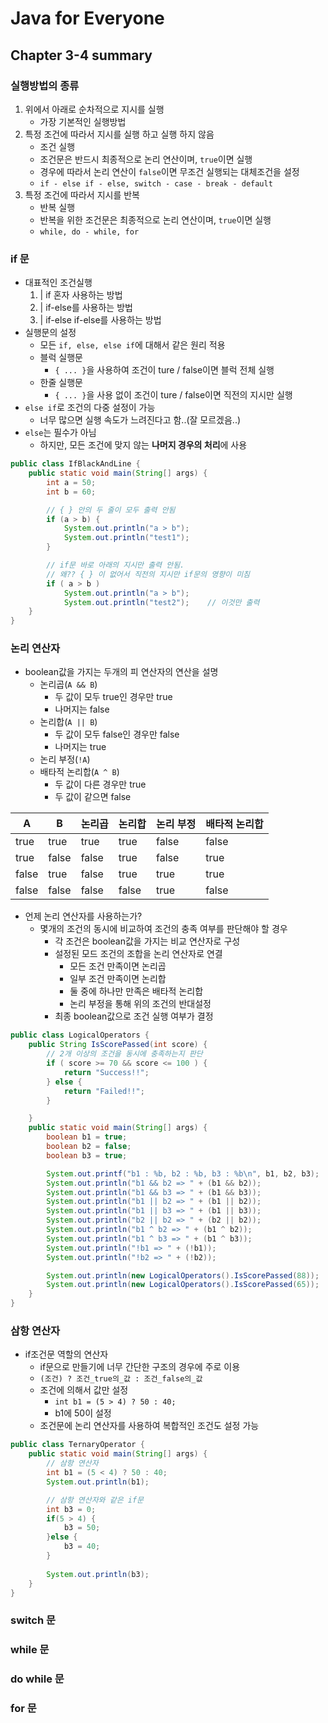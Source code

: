 # Java for Everyone
## Chapter 3-4 summary

### 실행방법의 종류
1. 위에서 아래로 순차적으로 지시를 실행
    * 가장 기본적인 실행방법
2. 특정 조건에 따라서 지시를 실행 하고 실행 하지 않음
    * 조건 실행
    * 조건문은 반드시 최종적으로 논리 연산이며, `true`이면 실행
    * 경우에 따라서 논리 연산이 `false`이면 무조건 실행되는 대체조건을 설정
    * `if - else if - else, switch - case - break - default`
3. 특정 조건에 따라서 지시를 반복
    * 반복 실행
    * 반복을 위한 조건문은 최종적으로 논리 연산이며, `true`이면 실행
    * `while, do - while, for`

### if 문
* 대표적인 조건실행
    1. | if 혼자 사용하는 방법
    2. | if-else를 사용하는 방법
    3. | if-else if-else를 사용하는 방법
* 실행문의 설정
    * 모든 `if, else, else if`에 대해서 같은 원리 적용
    * 블럭 실행문
        * `{ ... }`을 사용하여 조건이 ture / false이면 블럭 전체 실행
    * 한줄 실행문
        * `{ ... }`을 사용 없이 조건이 ture / false이면 직전의 지시만 실행
* `else if`로 조건의 다중 설정이 가능
    * 너무 많으면 실행 속도가 느려진다고 함..(잘 모르겠음..)
* `else`는 필수가 아님
    * 하지만, 모든 조건에 맞지 않는 **나머지 경우의 처리**에 사용

```Java
public class IfBlackAndLine {
    public static void main(String[] args) {
        int a = 50;
        int b = 60;

        // { } 안의 두 줄이 모두 출력 안됨
        if (a > b) {
            System.out.println("a > b");
            System.out.println("test1");
        }

        // if문 바로 아래의 지시만 출력 안됨. 
        // 왜?? { } 이 없어서 직전의 지시만 if문의 영향이 미침
        if ( a > b )
            System.out.println("a > b");
            System.out.println("test2");    // 이것만 출력
    }
}
```

### 논리 연산자
* boolean값을 가지는 두개의 피 연산자의 연산을 설명
    * 논리곱(`A && B`)
        * 두 값이 모두 true인 경우만 true
        * 나머지는 false
    * 논리합(`A || B`)
        * 두 값이 모두 false인 경우만 false
        * 나머지는 true
    * 논리 부정(`!A`)
    * 배타적 논리합(`A ^ B`)
        * 두 값이 다른 경우만 true
        * 두 값이 같으면 false

| A | B | 논리곱 | 논리합 | 논리 부정 | 배타적 논리합 |
|----|----|----|----|----|----|
|true|true|true|true|false|false|
|true|false|false|true|false|true|
|false|true|false|true|true|true|
|false|false|false|false|true|false|

* 언제 논리 연산자를 사용하는가?
    * 몇개의 조건의 동시에 비교하여 조건의 충족 여부를 판단해야 할 경우
        * 각 조건은 boolean값을 가지는 비교 연산자로 구성
        * 설정된 모드 조건의 조합을 논리 연산자로 연결
            * 모든 조건 만족이면 논리곱
            * 일부 조건 만족이면 논리합
            * 둘 중에 하나만 만족은 배타적 논리합
            * 논리 부정을 통해 위의 조건의 반대설정
        * 최종 boolean값으로 조건 실행 여부가 결정

```Java
public class LogicalOperators {
    public String IsScorePassed(int score) {
        // 2개 이상의 조건을 동시에 충족하는지 판단
        if ( score >= 70 && score <= 100 ) {
            return "Success!!";
        } else {
            return "Failed!!";
        }

    }
    public static void main(String[] args) {
        boolean b1 = true;
        boolean b2 = false;
        boolean b3 = true;

        System.out.printf("b1 : %b, b2 : %b, b3 : %b\n", b1, b2, b3);
        System.out.println("b1 && b2 => " + (b1 && b2));
        System.out.println("b1 && b3 => " + (b1 && b3));
        System.out.println("b1 || b2 => " + (b1 || b2));
        System.out.println("b1 || b3 => " + (b1 || b3));
        System.out.println("b2 || b2 => " + (b2 || b2));
        System.out.println("b1 ^ b2 => " + (b1 ^ b2));
        System.out.println("b1 ^ b3 => " + (b1 ^ b3));
        System.out.println("!b1 => " + (!b1));
        System.out.println("!b2 => " + (!b2));

        System.out.println(new LogicalOperators().IsScorePassed(88));
        System.out.println(new LogicalOperators().IsScorePassed(65));
    }
}

```

### 삼항 연산자
* if조건문 역할의 연산자
    * if문으로 만들기에 너무 간단한 구조의 경우에 주로 이용
    * `(조건) ? 조건_true의_값 : 조건_false의_값`
    * 조건에 의해서 값만 설정
        * `int b1 = (5 > 4) ? 50 : 40;`
        * b1에 50이 설정
    * 조건문에 논리 연산자를 사용하여 복합적인 조건도 설정 가능

```Java
public class TernaryOperator {
    public static void main(String[] args) {
        // 삼항 연산자
        int b1 = (5 < 4) ? 50 : 40;
        System.out.println(b1);

        // 삼항 연산자와 같은 if문
        int b3 = 0;
        if(5 > 4) {
            b3 = 50;
        }else {
            b3 = 40;
        }
    
        System.out.println(b3);
    }
}
```


### switch 문

### while 문

### do while 문

### for 문
